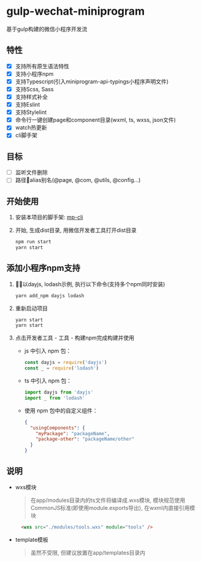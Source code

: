 # gulp-wechat-miniprogram

基于gulp构建的微信小程序开发流

## 特性

- [x] 支持所有原生语法特性
- [x] 支持小程序npm
- [x] 支持Typescript(引入miniprogram-api-typings小程序声明文件)
- [x] 支持Scss, Sass
- [x] 支持样式补全
- [x] 支持Eslint
- [x] 支持Stylelint
- [x] 命令行一键创建page和component目录(wxml, ts, wxss, json文件)
- [x] watch热更新
- [x] cli脚手架

## 目标

- [ ] 监听文件删除
- [ ] 路径alias别名(@page, @com, @utils, @config...)

## 开始使用

1. 安装本项目的脚手架: [mp-cli](https://github.com/CaicoLeung/miniprogram-cli)

2. 开始, 生成dist目录, 用微信开发者工具打开dist目录

    ```bash
    npm run start
    yarn start
    ```

## 添加小程序npm支持

1. 以dayjs, lodash示例, 执行以下命令(支持多个npm同时安装)

    ```bash
    yarn add_npm dayjs lodash
    ```

2. 重新启动项目

    ```bash
    yarn start
    yarn start
    ```

3. 点击开发者工具 - 工具 - 构建npm完成构建并使用

    - js 中引入 npm 包：

      ```javascript
      const dayjs = require('dayjs')
      const _ = require('lodash')
      ```

    - ts 中引入 npm 包：

      ```typescript
      import dayjs from 'dayjs'
      import _ from 'lodash'
      ```

    - 使用 npm 包中的自定义组件：

      ```json
      {
        "usingComponents": {
          "myPackage": "packageName",
          "package-other": "packageName/other"
        }
      }
      ```

## 说明

- wxs模块
  > 在app/modules目录内的ts文件将编译成.wxs模块, 模块规范使用CommonJS标准(即使用module.exports导出), 在wxml内直接引用模块

  ```html
    <wxs src="./modules/tools.wxs" module="tools" />
  ```

- template模板
  > 虽然不受限, 但建议放置在app/templates目录内
